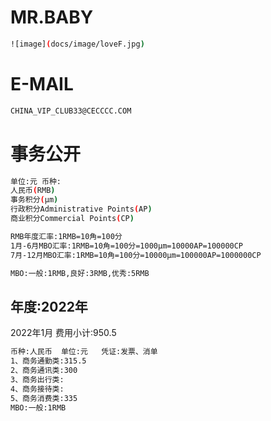 MR.BABY
======

```bash
![image](docs/image/loveF.jpg)
```

E-MAIL
======

```bash
CHINA_VIP_CLUB33@CECCCC.COM
```

事务公开
======

```bash
单位:元 币种:
人民币(RMB)
事务积分(μm)
行政积分Administrative Points(AP)
商业积分Commercial Points(CP)

RMB年度汇率:1RMB=10角=100分
1月-6月MBO汇率:1RMB=10角=100分=1000μm=10000AP=100000CP
7月-12月MBO汇率:1RMB=10角=100分=10000μm=100000AP=1000000CP

MBO:一般:1RMB,良好:3RMB,优秀:5RMB
```

年度:2022年
---

2022年1月 费用小计:950.5
```bash
币种:人民币  单位:元   凭证:发票、消单
1、商务通勤类:315.5
2、商务通讯类:300
3、商务出行类:
4、商务接待类:
5、商务消费类:335
MBO:一般:1RMB
```